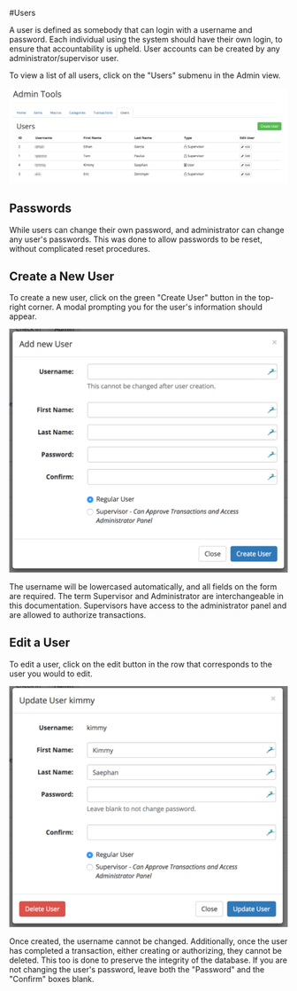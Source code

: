 #Users

A user is defined as somebody that can login with a username and password. Each individual using the system should have their own login, to ensure that accountability is upheld. User accounts can be created by any administrator/supervisor user.

To view a list of all users, click on the "Users" submenu in the Admin view.

![](/assets/Admin-User-List.png)

## Passwords
While users can change their own password, and administrator can change any user's passwords. This was done to allow passwords to be reset, without complicated reset procedures.

## Create a New User
To create a new user, click on the green "Create User" button in the top-right corner. A modal prompting you for the user's information should appear. 

![](/assets/Admin-User-Create.png)

The username will be lowercased automatically, and all fields on the form are required. The term Supervisor and Administrator are interchangeable in this documentation. Supervisors have access to the administrator panel and are allowed to authorize transactions.

## Edit a User
To edit a user, click on the edit button in the row that corresponds to the user you would to edit.

![](/assets/Admin-User-Update.png)

Once created, the username cannot be changed. Additionally, once the user has completed a transaction, either creating or authorizing, they cannot be deleted. This too is done to preserve the integrity of the database. If you are not changing the user's password, leave both the "Password" and the "Confirm" boxes blank.